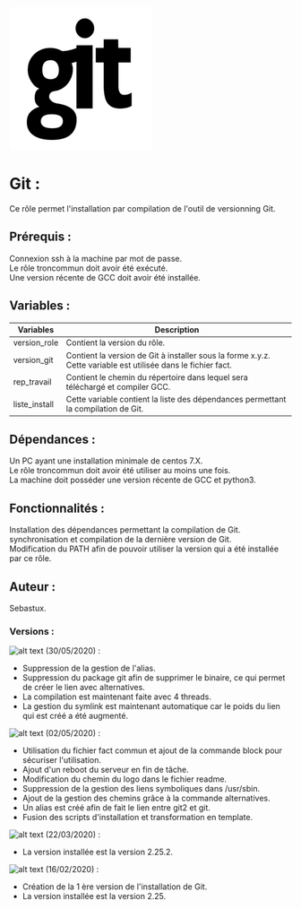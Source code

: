 ![alt text](../../ficscommun/images/git.png "Logo git")



# **Git** :

Ce rôle permet l'installation par compilation de l'outil de versionning Git. <br />

## **Prérequis** :

Connexion ssh à la machine par mot de passe. <br />
Le rôle troncommun doit avoir été exécuté. <br />
Une version récente de GCC doit avoir été installée. <br />

## **Variables** :

Variables | Description |
-------- | ----------- |
version_role | Contient la version du rôle. |
version_git | Contient la version de Git à installer sous la forme x.y.z. Cette variable est utilisée dans le fichier fact. |
rep_travail | Contient le chemin du répertoire dans lequel sera téléchargé et compiler GCC. |
liste_install | Cette variable contient la liste des dépendances permettant la compilation de Git. |

## **Dépendances** :

Un PC ayant une installation minimale de centos 7.X. <br />
Le rôle troncommun doit avoir été utiliser au moins une fois. <br />
La machine doit posséder une version récente de GCC et python3. <br />

## **Fonctionnalités** :

Installation des dépendances permettant la compilation de Git. <br />
synchronisation et compilation de la dernière version de Git. <br />
Modification du PATH afin de pouvoir utiliser la version qui a été installée par ce rôle. <br />

## **Auteur** :
Sebastux.

### **Versions** :

![alt text](https://img.shields.io/badge/release-v1.2.0-blue.svg "Logo release") (30/05/2020) : <br />
   - Suppression de la gestion de l'alias. <br />
   - Suppression du package git afin de supprimer le binaire, ce qui permet de créer le lien avec alternatives. <br />
   - La compilation est maintenant faite avec 4 threads. <br />
   - La gestion du symlink est maintenant automatique car le poids du lien qui est créé a été augmenté. <br />

![alt text](https://img.shields.io/badge/release-v1.1.0-blue.svg "Logo release") (02/05/2020) : <br />
   - Utilisation du fichier fact commun et ajout de la commande block pour sécuriser l'utilisation. <br />
   - Ajout d'un reboot du serveur en fin de tâche. <br />
   - Modification du chemin du logo dans le fichier readme. <br />
   - Suppression de la gestion des liens symboliques dans /usr/sbin. <br />
   - Ajout de la gestion des chemins grâce à la commande alternatives. <br />
   - Un alias est créé afin de fait le lien entre git2 et git.
   - Fusion des scripts d'installation et transformation en template.

![alt text](https://img.shields.io/badge/release-v1.0.1-blue.svg "Logo release") (22/03/2020) : <br />
   - La version installée est la version 2.25.2. <br />

![alt text](https://img.shields.io/badge/release-v1.0.0-blue.svg "Logo release") (16/02/2020) : <br />
   - Création de la 1 ère version de l'installation de Git. <br />
   - La version installée est la version 2.25.
